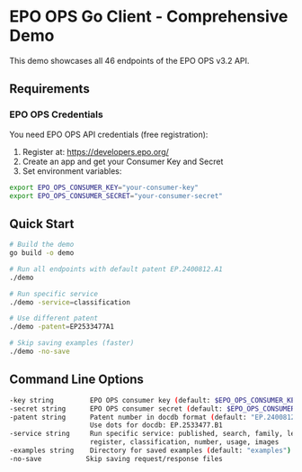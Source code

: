 # EPO OPS Go Client - Comprehensive Demo

This demo showcases all 46 endpoints of the EPO OPS v3.2 API.

## Requirements

### EPO OPS Credentials

You need EPO OPS API credentials (free registration):

1. Register at: https://developers.epo.org/
2. Create an app and get your Consumer Key and Secret
3. Set environment variables:

```bash
export EPO_OPS_CONSUMER_KEY="your-consumer-key"
export EPO_OPS_CONSUMER_SECRET="your-consumer-secret"
```

## Quick Start

```bash
# Build the demo
go build -o demo

# Run all endpoints with default patent EP.2400812.A1
./demo

# Run specific service  
./demo -service=classification

# Use different patent
./demo -patent=EP2533477A1

# Skip saving examples (faster)
./demo -no-save
```

## Command Line Options

```bash
-key string         EPO OPS consumer key (default: $EPO_OPS_CONSUMER_KEY)
-secret string      EPO OPS consumer secret (default: $EPO_OPS_CONSUMER_SECRET)
-patent string      Patent number in docdb format (default: "EP.2400812.A1")
                    Use dots for docdb: EP.2533477.B1
-service string     Run specific service: published, search, family, legal,
                    register, classification, number, usage, images
-examples string    Directory for saved examples (default: "examples")
-no-save           Skip saving request/response files
```
